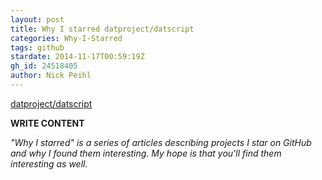 ```yaml
---
layout: post
title: Why I starred datproject/datscript
categories: Why-I-Starred
tags: github
stardate: 2014-11-17T00:59:19Z
gh_id: 24518405
author: Nick Peihl
---
```


[datproject/datscript](https://github.com/datproject/datscript)

**WRITE CONTENT**

*"Why I starred" is a series of articles describing projects I star on GitHub and why I found them interesting. My hope is that you'll find them interesting as well.*

